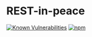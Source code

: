 # REST-in-peace

[![Known Vulnerabilities](https://snyk.io/test/github/thinslices/rest-in-peace/badge.svg)](https://snyk.io/test/github/thinslices/rest-in-peace)
[![npm](https://img.shields.io/npm/v/npm.svg)]()
